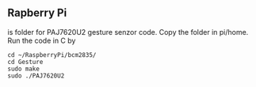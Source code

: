 ## Rapberry Pi
is folder for PAJ7620U2 gesture senzor code. Copy the folder in pi/home.
Run the code  in C by
```
cd ~/RaspberryPi/bcm2835/
cd Gesture
sudo make
sudo ./PAJ7620U2
```

